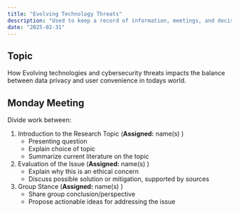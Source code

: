 ```yaml
---
title: "Evolving Technology Threats"
description: "Used to keep a record of information, meetings, and decisions made by the team"
date: "2025-02-31"
---
```


## Topic

How Evolving technologies and cybersecurity threats impacts the balance between data privacy and user convenience in todays world.

## Monday Meeting

Divide work between:

1. Introduction to the Research Topic (**Assigned:** name(s) )
    - Presenting question
    - Explain choice of topic
    - Summarize current literature on the topic
2. Evaluation of the Issue (**Assigned:** name(s) )
    - Explain why this is an ethical concern
    - Discuss possible solution or mitigation, supported by sources
3. Group Stance (**Assigned:** name(s) )
    - Share group conclusion/perspective
    - Propose actionable ideas for addressing the issue